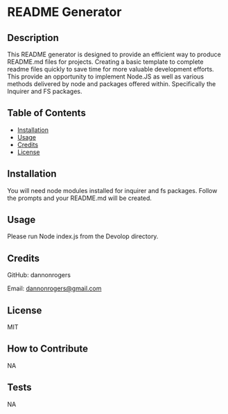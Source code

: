 # README Generator
  
## Description

This README generator is designed to provide an efficient way to produce README.md files for projects. Creating a basic template to complete readme files quickly to save time for more valuable development efforts. This provide an opportunity to implement Node.JS as well as various methods delivered by node and packages offered within. Specifically the Inquirer and FS packages. 

## Table of Contents 

- [Installation](#installation)
- [Usage](#usage)
- [Credits](#credits)
- [License](#license)

## Installation

You will need node modules installed for inquirer and fs packages. Follow the prompts and your README.md will be created.

## Usage

Please run Node index.js from the Devolop directory. 

## Credits

GitHub: dannonrogers

Email: dannonrogers@gmail.com

## License

MIT

## How to Contribute

NA

## Tests

NA
